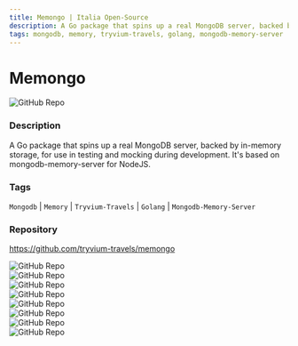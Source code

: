 ```yaml
---
title: Memongo | Italia Open-Source
description: A Go package that spins up a real MongoDB server, backed by in-memory storage, for use in testing and mocking during development. It's based on mongodb-memory-server for NodeJS.
tags: mongodb, memory, tryvium-travels, golang, mongodb-memory-server
---
```

        

# Memongo

![GitHub Repo](https://img.shields.io/static/v1?label=category&message=opensource&color=green)

### Description

A Go package that spins up a real MongoDB server, backed by in-memory storage, for use in testing and mocking during development. It's based on mongodb-memory-server for NodeJS.

### Tags

`Mongodb` | `Memory` | `Tryvium-Travels` | `Golang` | `Mongodb-Memory-Server`

### Repository

https://github.com/tryvium-travels/memongo

![GitHub Repo](https://img.shields.io/github/stars/tryvium-travels/memongo?style=social)<br />![GitHub Repo](https://img.shields.io/github/forks/tryvium-travels/memongo?style=social)<br />![GitHub Repo](https://img.shields.io/github/v/tag/tryvium-travels/memongo?style=social)<br />![GitHub Repo](https://img.shields.io/github/contributors/tryvium-travels/memongo)<br />![GitHub Repo](https://img.shields.io/github/issues-pr/tryvium-travels/memongo)<br />![GitHub Repo](https://img.shields.io/github/issues/tryvium-travels/memongo)<br />![GitHub Repo](https://img.shields.io/github/license/tryvium-travels/memongo)<br />![GitHub Repo](https://img.shields.io/github/last-commit/tryvium-travels/memongo)<br />